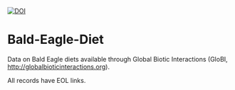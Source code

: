 [![DOI](https://zenodo.org/badge/39770347.svg)](https://zenodo.org/badge/latestdoi/39770347)

# Bald-Eagle-Diet

Data on Bald Eagle diets available through Global Biotic Interactions (GloBI, http://globalbioticinteractions.org).

All records have EOL links.
